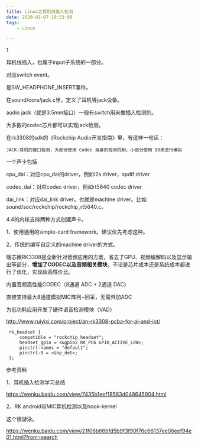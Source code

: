 ```yaml
---
title: Linux之耳机线插入检测
date: 2020-01-07 10:53:08
tags:
	- Linux

---
```


1

耳机线插入，也属于input子系统的一部分。

对应switch event。

是SW_HEADPHONE_INSERT事件。

在sound/core/jack.c里，定义了耳机等jack设备。



audio jack（就是3.5mm接口）一般有switch用来做插入检测的。

大多数的codec芯片都可以实现jack检测。



在rk3308的sdk的《Rockchip Audio开发指南》里，有这样一句话：

```
JACK:耳机的接口检测，大部分使用 Codec 自身的检测机制，小部分使用 IO来进行模拟
```

一个声卡包括

cpu_dai：对应cpu_dai的driver，例如i2s driver，spdif driver

codec_dai：对应codec driver，例如rt5640 codec driver

dai_link：对应dai_link driver。也就是machine driver。比如sound/soc/rockchip/rockchip_rt5640.c。



4.4的内核支持两种方式创建声卡。

1、使用通用的simple-card framework。建议优先考虑这种。

2、传统的编写自定义的machine driver的方式。



瑞芯微RK3308是全新针对音频应用的方案，省去了GPU、视频编解码以及显示输出等部分，**增加了CODEC以及音频相关模块**，不论是芯片成本还是系统成本都进行了优化，实现超高性价比。

内置音频高性能CODEC（8通道 ADC + 2通道 DAC）

直接支持最大8通道模拟MIC阵列+回采，无需外加ADC

为低功耗应用开发了硬件语音检测模块（VAD）

http://www.ruiyixi.com/project/an-rk3308-pcba-for-ai-and-iot/



```
 rk_headset {
     compatible = "rockchip_headset";
     headset_gpio = <&gpio2 RK_PC6 GPIO_ACTIVE_LOW>;
     pinctrl-names = "default";
     pinctrl-0 = <&hp_det>;
 };
```



参考资料

1、耳机插入检测学习总结

https://wenku.baidu.com/view/7435b1eef18583d048645904.html

2、RK android带MIC耳机检测以及hook-kernel

这个很游泳。

https://wenku.baidu.com/view/21f06b66bfd5b9f3f90f76c66137ee06eef94e01.html?from=search